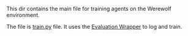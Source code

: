 This dir contains the main file for training agents on the Werewolf environment.

The file is [train.py](train.py) file. It uses the [Evaluation Wrapper](../gym_environment/wrappers/EvalWrapper.py) to
log and train.